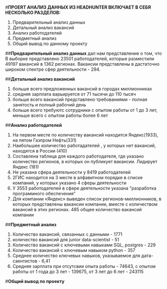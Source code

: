 #**ПРОЕRТ АНАЛИЗ ДАННЫХ ИЗ HEADHUNTER ВКЛЮЧАЕТ В СЕБЯ НЕСКОЛЬКО РАЗДЕЛОВ:**
1) Предварительный анализ данных
2) Детальный анализ вакансий
3) Анализ работодателей
4) Предметный анализ
5) Общий вывод по данному проекту
   
##**Предварительный анализ данных** дал нам представление о том, что 
В выборке представлено 23501 работодателей, которые разместили 49197 вакансий в 1362 регионах. Вакансии представлены в дастаточно широком спектре сфер деятельности - 294.

##**Детальный анализ вакансий**
1) больше всего  предложенных вакансий в городах миллионниках
2) средняя зарплата варьируется от 71 тысячи до 110 тысяч
3) больше всего вакансий представлено требованиями - полная занятость и полный рабочий день
4) больше всего требуютс сотрудники с опытом работы  от 1 до 3 лет, меньше всего с опытом работы более 6 лет 

##**Анализ работодателей**
1) На первом месте по количеству вакансий находится Яндекс(1933), на пятом Газпром Нефть(331)
2) Наибольшее количество работадателей , у которых нет вакансий, находятся в России (410)
3) Составлена таблица для каждого работодателя, где указано количество регионов, в которых он публикует вакансии. Лидирует Яндекс (181)
4) Не указана сфера деятельности у 8419 работодателей
5) 2ГИС находится на 3 месте в алфавитном порядке в списке компаний, у которых указано 4 сферы деятельности
6) У 3553 работодателей в сфере деятельности указана "разработка программного обеспечения"
7) Для компании «Яндекс» выведен список регионов-миллионников, в которых представлены вакансии компании, вместе с количеством вакансий в этих регионах.  485 общее количество вакансий компании

##**Предметный анализ**
1. Количество вакансий, связанных с данными  - 1771
2. количество вакансий для junior data-scientist - 51
3. Количество вакансий с ключевыми навыками SQL, postgres - 229
4. Количество вакансий с ключевым навыком python - 357
5. Среднее количество ключевых навыков, указываемое для дата-саентистов - 6,41
6. Средняя зарплата при отсутсвии опыта работы - 74643, с опытом работы от 1 года до 3 лет - 139675, от 3 лет до 6 лет - 243115

#**Общий вывод по проекту**
